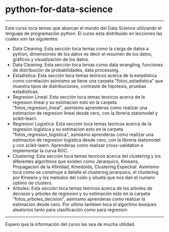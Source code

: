 # python-for-data-science

******************************************************************************************************************************************
Este curso toca temas que abarcan el mundo del Data Science utilizando el lenguaje de programación python. El curso esta distribuido en lecciones las cuales son las siguientes:

- Data Cleaning: Esta sección toca temas como la carga de datos a python, dimensiones de los datos es decir el resumen de los datos, gráficos y visualización de los datos.
- Data Cleaning: Esta sección toca temas como data wrangling, funciones de distribución de probabilidades, data processing.
- Estadistica: Esta sección toca temas teóricos acerca de la estadistica como correlación asimismo se tiene una carpeta "fotos_estadistica" que muestra tipos de distribuciones, contraste de hipotesis, pruebas estadisticas. 
- Regresion Lineal: Esta sección toca temas teoricos acerca de la regresion lineal y su estimacion esto en la carpeta "fotos_regresion_lineal", asimismo aprenderas como realizar una estimacion de regresion lineal desde cero, con la libreria statsmodel y scikit-learn.
- Regresion Logística: Esta sección toca temas teoricos acerca de la regresion logistica y su estimacion esto en la carpeta "fotos_regresion_logistica", asimismo aprenderas como realizar una estimacion de regresion logistica desde cero, con la libreria statsmodel y con scikit-learn. Aprenderas como realizar cross-validation e implementar la curva ROC.
- Clustering: Esta sección toca temas teoricos acerca del clustering y los diferentes algoritmos que existen como Jerarquico, Kmeans, Propagacion de la Afinidad, Kmedoids, Clustering Espectral. Asimismo toca como se construye a detalle el clustering jerarquico, el clustering por Kmeans y los metodos del codo y silueta que nos dan el numero optimo de clusters.
- Arboles: Esta sección toca temas teóricos acerca de los arboles de decision y arboles de regresion y su estimación esto en la carpeta "fotos_arboles_decision", asimismo aprenderas como realizar la estimacion desde cero. Por ultimo tambien toca el algoritmo bosques aleatorios tanto para clasificación como para regresion.


******************************************************************************************************************************************
Espero que la información del curso les sea de mucha utilidad.
